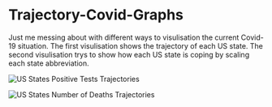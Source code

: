 # Trajectory-Covid-Graphs

Just me messing about with different ways to visulisation the current Covid-19 situation. The first visulisation shows the trajectory of each US state.
The second visulisation trys to show how each US state is coping by scaling each state abbreviation.

![US States Positive Tests Trajectories](https://github.com/YusofBandar/Trajectory-Covid-Graphs/blob/master/trajectory-graph/docs/positiveTestTrajectories.gif)

![US States Number of Deaths Trajectories](https://github.com/YusofBandar/Trajectory-Covid-Graphs/blob/master/trajectory-graph/docs/numberDeathsTrajectories.gif)
